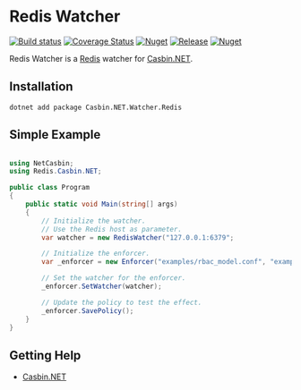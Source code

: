 # Redis Watcher

[![Build status](https://ci.appveyor.com/api/projects/status/wqq4to1ihyabhdmm?svg=true)](https://ci.appveyor.com/project/Sbou/casbin-net-redis-watcher)
[![Coverage Status](https://coveralls.io/repos/github/Sbou/Casbin.NET-Redis-Watcher/badge.svg?branch=master)](https://coveralls.io/github/Sbou/Casbin.NET-Redis-Watcher?branch=master)
[![Nuget](https://img.shields.io/nuget/v/Casbin.NET.Watcher.Redis.svg)](https://www.nuget.org/packages/Casbin.NET.Watcher.Redis/)
[![Release](https://img.shields.io/github/release/Sbou/Casbin.NET-Redis-Watcher.svg)](https://github.com/Sbou/Casbin.NET-Redis-Watcher/releases/latest)
[![Nuget](https://img.shields.io/nuget/dt/Casbin.NET.Watcher.Redis.svg)](https://www.nuget.org/packages/Casbin.NET.Watcher.Redis/)

Redis Watcher is a [Redis](http://redis.io) watcher for [Casbin.NET](https://github.com/casbin/Casbin.NET).

## Installation

    dotnet add package Casbin.NET.Watcher.Redis

## Simple Example

```csharp

using NetCasbin;
using Redis.Casbin.NET;

public class Program
{
    public static void Main(string[] args)
    {
        // Initialize the watcher.
        // Use the Redis host as parameter.
        var watcher = new RedisWatcher("127.0.0.1:6379";

        // Initialize the enforcer.
        var _enforcer = new Enforcer("examples/rbac_model.conf", "examples/rbac_policy.csv");

        // Set the watcher for the enforcer.
        _enforcer.SetWatcher(watcher);

        // Update the policy to test the effect.
        _enforcer.SavePolicy();
    }
}
```

## Getting Help

- [Casbin.NET](https://github.com/casbin/Casbin.NET)